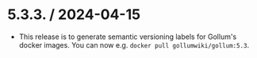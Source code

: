 # 5.3.3. / 2024-04-15

* This release is to generate semantic versioning labels for Gollum's docker images. You can now e.g. `docker pull gollumwiki/gollum:5.3`.
